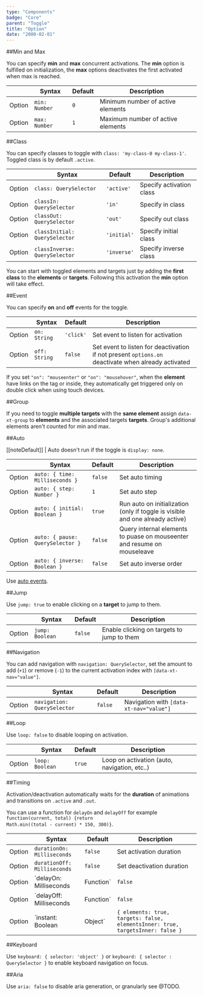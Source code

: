 ```yaml
---
type: "Components"
badge: "Core"
parent: "Toggle"
title: "Option"
date: "2000-02-01"
---
```


##Min and Max

You can specify **min** and **max** concurrent activations. The **min** option is fulfilled on initialization, the **max** options deactivates the first activated when max is reached.

<div class="table--scroll">

|                         | Syntax                                    | Default                       | Description                   |
| ----------------------- | ----------------------------------------- | ----------------------------- | ----------------------------- |
| Option                  | `min: Number`                             | `0`                           | Minimum number of active elements           |
| Option                  | `max: Number`                             | `1`                           | Maximum number of active elements           |

</div>

<demo>
  <demovanilla src="vanilla/components/toggle/minmax">
  </demovanilla>
</demo>

##Class

You can specify classes to toggle with `class: 'my-class-0 my-class-1'`. Toggled class is by default `.active`.

<div class="table--scroll">

|                         | Syntax                                    | Default                       | Description                   |
| ----------------------- | ----------------------------------------- | ----------------------------- | ----------------------------- |
| Option                  | `class: QuerySelector`                    | `'active'`                    | Specify activation class           |
| Option                  | `classIn: QuerySelector`                  | `'in'`                        | Specify in class           |
| Option                  | `classOut: QuerySelector`                 | `'out'`                       | Specify out class           |
| Option                  | `classInitial: QuerySelector`             | `'initial'`                   | Specify initial class           |
| Option                  | `classInverse: QuerySelector`             | `'inverse'`                   | Specify inverse class           |

</div>

<demo>
  <demovanilla src="vanilla/components/toggle/class">
  </demovanilla>
  <demovanilla src="vanilla/components/toggle/start">
    <div class="gatsby_demo_text">
      You can start with toggled elements and targets just by adding the <strong>first class</strong> to the <strong>elements</strong> or <strong>targets</strong>. Following this activation the <strong>min</strong> option will take effect.
    </div>
  </demovanilla>
</demo>

##Event

You can specify **on** and **off** events for the toggle.

<div class="table--scroll">

|                         | Syntax                                    | Default                       | Description                   |
| ----------------------- | ----------------------------------------- | ----------------------------- | ----------------------------- |
| Option                  | `on: String`                              | `'click'`                     | Set event to listen for activation           |
| Option                  | `off: String`                             | `false`                       | Set event to listen for deactivation if not present `options.on` deactivate when already activated          |

</div>

<demo>
  <demovanilla src="vanilla/components/toggle/event">
  </demovanilla>
  <demovanilla src="vanilla/components/toggle/links">
    <div class="gatsby_demo_text">
      If you set <code>"on": "mouseenter"</code> or <code>"on": "mousehover"</code>, when the <strong>element</strong> have links on the tag or inside, they automatically get triggered only on double click when using touch devices.
    </div>
  </demovanilla>
</demo>

##Group

If you need to toggle **multiple targets** with the **same element** assign `data-xt-group` to **elements** and the associated targets **targets**. Group's additional elements aren't counted for min and max.

<demo>
  <demovanilla src="vanilla/components/toggle/group">
  </demovanilla>
</demo>

##Auto

[[noteDefault]]
| Auto doesn't run if the toggle is `display: none`.

<div class="table--scroll">

|                         | Syntax                                    | Default                       | Description                   |
| ----------------------- | ----------------------------------------- | ----------------------------- | ----------------------------- |
| Option                  | `auto: { time: Milliseconds }`            | `false`                       | Set auto timing               |
| Option                  | `auto: { step: Number }`                  | `1`                           | Set auto step                 |
| Option                  | `auto: { initial: Boolean }`              | `true`                        | Run auto on initialization (only if toggle is visible and one already active)    |
| Option                  | `auto: { pause: QuerySelector }`          | `false`                       | Query internal elements to puase on mouseenter and resume on mouseleave          |
| Option                  | `auto: { inverse: Boolean }`              | `false`                       | Set auto inverse order        |

</div>

<demo>
  <demovanilla src="vanilla/components/toggle/auto-initial">
  </demovanilla>
  <demovanilla src="vanilla/components/toggle/auto-step">
  </demovanilla>
  <demovanilla src="vanilla/components/toggle/auto-inverse">
  </demovanilla>
  <demovanilla src="vanilla/components/toggle/auto-pause">
  </demovanilla>
  <demovanilla src="vanilla/components/toggle/auto-minmax">
  </demovanilla>
  <demovanilla src="vanilla/components/toggle/progress">
    <div class="gatsby_demo_text">
      Use <a href="/core/toggle/@TODO">auto events</a>.
    </div>
  </demovanilla>
</demo>

##Jump

Use `jump: true` to enable clicking on a **target** to jump to them.

<div class="table--scroll">

|                         | Syntax                                    | Default                       | Description                   |
| ----------------------- | ----------------------------------------- | ----------------------------- | ----------------------------- |
| Option                  | `jump: Boolean`                           | `false`                       | Enable clicking on targets to jump to them           |

</div>

<demo>
  <demovanilla src="vanilla/components/toggle/jump">
  </demovanilla>
</demo>

##Navigation

You can add navigation with `navigation: QuerySelector`, set the amount to add (`+1`) or remove (`-1`) to the current activation index with `[data-xt-nav="value"]`.

<div class="table--scroll">

|                         | Syntax                                    | Default                       | Description                   |
| ----------------------- | ----------------------------------------- | ----------------------------- | ----------------------------- |
| Option                  | `navigation: QuerySelector`               | `false`                       | Navigation with `[data-xt-nav="value"]`              |

</div>

<demo>
  <demovanilla src="vanilla/components/toggle/navigation">
  </demovanilla>
</demo>

##Loop

Use `loop: false` to disable looping on activation.

<div class="table--scroll">

|                         | Syntax                                    | Default                       | Description                   |
| ----------------------- | ----------------------------------------- | ----------------------------- | ----------------------------- |
| Option                  | `loop: Boolean`                           | `true`                        | Loop on activation (auto, navigation, etc..)         |

</div>

##Timing

Activation/deactivation automatically waits for the <strong>duration</strong> of animations and transitions on <code>.active</code> and <code>.out</code>.

You can use a function for <code>delayOn</code> and <code>delayOff</code> for example <code>function(current, total) {return Math.min((total - current) * 150, 300)}</code>.

<div class="table--scroll">

|                         | Syntax                                    | Default                       | Description                   |
| ----------------------- | ----------------------------------------- | ----------------------------- | ----------------------------- |
| Option                  | `durationOn: Milliseconds`                | `false`                       | Set activation duration            |
| Option                  | `durationOff: Milliseconds`               | `false`                       | Set deactivation duration           |
| Option                  | `delayOn: Milliseconds|Function`          | `false`                       | Set activation delay          |
| Option                  | `delayOff: Milliseconds|Function`         | `false`                       | Set deactivation delay        |
| Option                  | `instant: Boolean|Object`                 | `{ elements: true, targets: false, elementsInner: true, targetsInner: false }`     | Set instant activation and deactivation          |

</div>

<demo>
  <demovanilla src="vanilla/components/toggle/timing-duration">
  </demovanilla>
  <demovanilla src="vanilla/components/toggle/timing-delay">
  </demovanilla>
  <demovanilla src="vanilla/components/toggle/timing-delay-fnc">
  </demovanilla>
  <demovanilla src="vanilla/components/toggle/timing-instant">
  </demovanilla>
</demo>

##Keyboard

Use `keyboard: { selector: 'object' }` or `keyboard: { selector : QuerySelector }` to enable keyboard navigation on focus.

<demo>
  <demovanilla src="vanilla/components/toggle/usability-keyboard">
  </demovanilla>
</demo>

##Aria

Use `aria: false` to disable aria generation, or granularly see @TODO.

<demo>
  <demovanilla src="vanilla/components/toggle/usability-aria">
  </demovanilla>
</demo>
